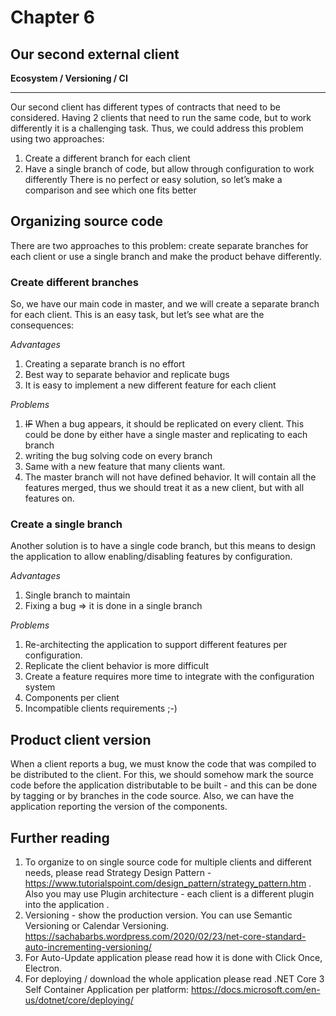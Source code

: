 

# Chapter 6
## Our second external client
**Ecosystem / Versioning / CI**

-----
Our second client has different types of contracts that need to be considered. Having 2 clients that need to run the same code, but to work differently it is a challenging task. Thus, we could address this problem using two approaches:
1. Create a different branch for each client
2. Have a single branch of code, but allow through configuration to work differently
There is no perfect or easy solution, so let’s make a comparison and see which one fits better

## Organizing source code
There are two approaches to this problem: create separate branches for each client or use a single branch and make the product behave differently.

### Create different branches
So, we have our main code in master, and we will create a separate branch for each client. This is an easy task, but let’s see what are the consequences:

*Advantages*
1. Creating a separate branch is no effort
1. Best way to separate behavior and replicate bugs
1. It is easy to implement a new different feature for each client

*Problems*
1. ~~IF~~  When a bug appears, it should be replicated on every client. This could be done by either have a single master and replicating to each branch
1. writing the bug solving code on every branch
1. Same with a new feature that many clients want.
1. The master branch will not have defined behavior. It will contain all the features merged, thus we should treat it as a new client, but with all features on.

### Create a single branch
Another solution is to have a single code branch, but this means to design the application to allow enabling/disabling features by configuration.

*Advantages*
1. Single branch to maintain
1. Fixing a bug => it is done in a single branch

*Problems*
1. Re-architecting the application to support different features per configuration.
1. Replicate the client behavior is more difficult
1. Create a feature requires more time to integrate with the configuration system
1. Components per client
1. Incompatible clients requirements ;-)


## Product client version
When a client reports a bug, we must know the code that was compiled to be distributed to the client. For this, we should somehow mark the source code before the application distributable to be built - and this can be done by tagging or by branches in the code source.
Also, we can have the application reporting the version of the components.


## Further reading

1.  To organize to on single source code for multiple clients and different needs, please read Strategy Design Pattern - https://www.tutorialspoint.com/design_pattern/strategy_pattern.htm . Also you may use Plugin architecture - each client is a different plugin into the application .
1.  Versioning - show the production version. You can use  Semantic Versioning or Calendar Versioning. https://sachabarbs.wordpress.com/2020/02/23/net-core-standard-auto-incrementing-versioning/
2.  For Auto-Update application please read how it is done with  Click Once, Electron.
3.  For deploying / download the whole application please read .NET Core 3 Self Container Application per platform: https://docs.microsoft.com/en-us/dotnet/core/deploying/
